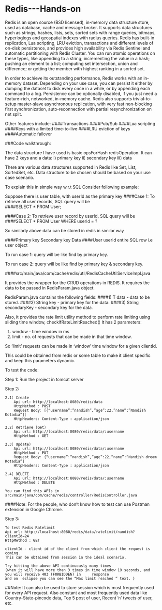 # Redis---Hands-on

Redis is an open source (BSD licensed), in-memory data structure store, used as database, cache and message broker. It supports data structures such as strings, hashes, lists, sets, sorted sets with range queries, bitmaps, hyperloglogs and geospatial indexes with radius queries. Redis has built-in replication, Lua scripting, LRU eviction, transactions and different levels of on-disk persistence, and provides high availability via Redis Sentinel and automatic partitioning with Redis Cluster.
You can run atomic operations on these types, like appending to a string; incrementing the value in a hash; pushing an element to a list; computing set intersection, union and difference; or getting the member with highest ranking in a sorted set.

In order to achieve its outstanding performance, Redis works with an in-memory dataset. Depending on your use case, you can persist it either by dumping the dataset to disk every once in a while, or by appending each command to a log. Persistence can be optionally disabled, if you just need a feature-rich, networked, in-memory cache.
Redis also supports trivial-to-setup master-slave asynchronous replication, with very fast non-blocking first synchronization, auto-reconnection with partial resynchronization on net split.

Other features include:
####Transactions
####Pub/Sub
####Lua scripting
####Keys with a limited time-to-live
####LRU eviction of keys
####Automatic failover

###Code walkthrough:

The data structure I have used is basic opsForHash redisOperation.
It can have 2 keys and a data:
i) primary key ii) secondary key iii) data

There are various data structures supported in Redis like Set, List, SortedSet, etc. Data structure to be chosen should be based on your use case scenario.

To explain this in simple way w.r.t SQL 
Consider following example:

Suppose there is user table, with userId as the primary key
####Case 1: To retrieve all user records,
SQL query will be  
####SELECT * FROM User;

####Case 2: To retrieve user record by userId,
SQL query will be 
####SELECT * FROM User WHERE userId = ?

So similarly above data can be stored in redis in similar way

####Primary key    Secondary key   Data
####User      	userId		 entire SQL row i.e user object

To run case 1:
query will be like find by primary key.

To run case 2:
query will be like find by primary key & secondary key.


####src/main/java/com/cache/redis/util/RedisCacheUtilServiceImpl.java

It provides the wrapper for the CRUD operations in REDIS. It requires the data to be passed in RedisParam.java object.

RedisParam.java contains the following fields:
####1) T data - data to be stored.
####2) String key - primary key for the data.
####3) String secondaryKey - secondary key for the data.


Also, it provides the rate limit utility method to perform rate limiting using sliding time window,
checkIfRateLimitReached()
It has 2 parameters:
1) window - time window in ms.
2) limit - no. of requests that can be made in that time window.  
  
So ‘limit’ requests can be made in ‘window’ time window for a given clientId.

This could be obtained from redis or some table to make it client specific and keep this parameters dynamic.

To test the code:

Step 1: Run the project in tomcat server

Step 2:

	2.1) Create 
		Api url: http://localhost:8080/redis/data
		HttpMethod : POST
		Request Body: [{“username”:”nandish”,”age”:22,”name”:”Nandish Kotadia”}]
		HttpHeaders: Content-Type : application/json

	2.2) Retrieve (Get)
		Api url: http://localhost:8080/redis/data/:username
		HttpMethod : GET

	2.3) Update)
		Api url: http://localhost:8080/redis/data/:username
		HttpMethod : PUT
		Request Body: {“username”:”nandish”,”age”:22,”name”:”Nandish dream Kotadia”}
		HttpHeaders: Content-Type : application/json

	2.4) DELETE
		Api url: http://localhost:8080/redis/data/:username
		HttpMethod : DELETE
	
	You can find this APIs in src/main/java/com/cache/redis/controller/RedisController.java
####Note: For the people, who don’t know how to test can use Postman extension in Google Chrome. 

Step 3:

	To test Redis Ratelimit
	Api url: http://localhost:8080/redis/data/ratelimit/nandish?clientId=24
	HttpMethod : GET
		
	clientId - client id of the client from which client the request is coming.
	This can be obtained from session in the ideal scenario.

	Try hitting the above API continuously many times 
	(when it will have more than 3 times in time window 10 seconds, and you will receive 403 (FORBIDDEN) in 	response 
	and on 	eclipse you can see the “Max limit reached “ text. )


##Note: It can also be used to store session which is most frequently used for every API request. Also constant and most frequently used data like Country-State-pincode data, Top 5 post of user, Recent ’n’ tweets of user, etc.  
 